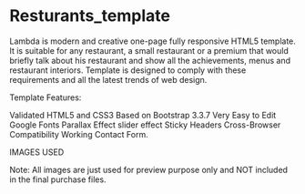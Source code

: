 # Resturants_template


Lambda is modern and creative one-page fully responsive HTML5 template. It is suitable for any restaurant, a small restaurant or a premium that would briefly talk about his restaurant and show all the achievements, menus and restaurant interiors. Template is designed to comply with these requirements and all the latest trends of web design.


Template Features:

Validated HTML5 and CSS3
Based on Bootstrap 3.3.7
Very Easy to Edit
Google Fonts
Parallax Effect
slider effect 
Sticky Headers
Cross-Browser Compatibility
Working Contact Form.

IMAGES USED

Note: All images are just used for preview purpose only and NOT included in the final purchase files.
